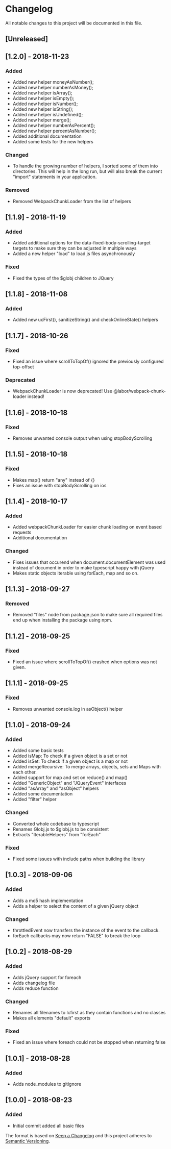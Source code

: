 # Changelog
All notable changes to this project will be documented in this file.

## [Unreleased]
## [1.2.0] - 2018-11-23
### Added
- Added new helper moneyAsNumber();
- Added new helper numberAsMoney();
- Added new helper isArray();
- Added new helper isEmpty();
- Added new helper isNumber();
- Added new helper isString();
- Added new helper isUndefined();
- Added new helper merge();
- Added new helper numberAsPercent();
- Added new helper percentAsNumber();
- Added additional documentation
- Added some tests for the new helpers

### Changed
- To handle the growing number of helpers, I sorted some of them into directories. This will help in the long run, but will also break the current "import" statements in your application. 

### Removed
- Removed WebpackChunkLoader from the list of helpers

## [1.1.9] - 2018-11-19
### Added
- Added additional options for the data-fixed-body-scrolling-target targets to make sure they can be adjusted in multiple ways
- Added a new helper "load" to load js files asynchronously 

### Fixed
- Fixed the types of the $globj children to JQuery<HTMLElement>

## [1.1.8] - 2018-11-08
### Added
- Added new ucFirst(), sanitizeString() and checkOnlineState() helpers

## [1.1.7] - 2018-10-26
### Fixed
- Fixed an issue where scrollToTopOf() ignored the previously configured top-offset

### Deprecated
- WebpackChunkLoader is now deprecated! Use @labor/webpack-chunk-loader instead!

## [1.1.6] - 2018-10-18
### Fixed
- Removes unwanted console output when using stopBodyScrolling

## [1.1.5] - 2018-10-18
### Fixed
- Makes map() return "any" instead of {}
- Fixes an issue with stopBodyScrolling on ios

## [1.1.4] - 2018-10-17
### Added
- Added webpackChunkLoader for easier chunk loading on event based requests
- Additional documentation

### Changed
- Fixes issues that occurend when document.documentElement was used instead of document in order to make typescript happy with jQuery
- Makes static objects iterable using forEach, map and so on.

## [1.1.3] - 2018-09-27
### Removed
- Removed "files" node from package.json to make sure all required files end up when installing the package using npm.

## [1.1.2] - 2018-09-25
### Fixed
- Fixed an issue where scrollToTopOf() crashed when options was not given.

## [1.1.1] - 2018-09-25
### Fixed
- Removes unwanted console.log in asObject() helper

## [1.1.0] - 2018-09-24
### Added
- Added some basic tests
- Added isMap: To check if a given object is a set or not
- Added isSet: To check if a given object is a map or not
- Added mergeRecursive: To merge arrays, objects, sets and Maps with each other.
- Added support for map and set on reduce() and map()
- Added "GenericObject" and "JQueryEvent" interfaces
- Added "asArray" and "asObject" helpers
- Added some documentation
- Added "filter" helper

### Changed 
- Converted whole codebase to typescript
- Renames Globj.js to $globj.js to be consistent
- Extracts "IterableHelpers" from "forEach"

### Fixed
- Fixed some issues with include paths when building the library

## [1.0.3] - 2018-09-06
### Added
- Adds a md5 hash implementation
- Adds a helper to select the content of a given jQuery object

### Changed 
- throttledEvent now transfers the instance of the event to the callback.
- forEach callbacks may now return "FALSE" to break the loop

## [1.0.2] - 2018-08-29
### Added
- Adds jQuery support for foreach
- Adds changelog file
- Adds reduce function

### Changed
- Renames all filenames to lcfirst as they contain functions and no classes
- Makes all elements "default" exports

### Fixed
- Fixed an issue where foreach could not be stopped when returning false

## [1.0.1] - 2018-08-28
### Added 
- Adds node_modules to gitignore

## [1.0.0] - 2018-08-23
### Added
- Initial commit added all basic files



The format is based on [Keep a Changelog](http://keepachangelog.com/en/1.0.0/)
and this project adheres to [Semantic Versioning](http://semver.org/spec/v2.0.0.html).
